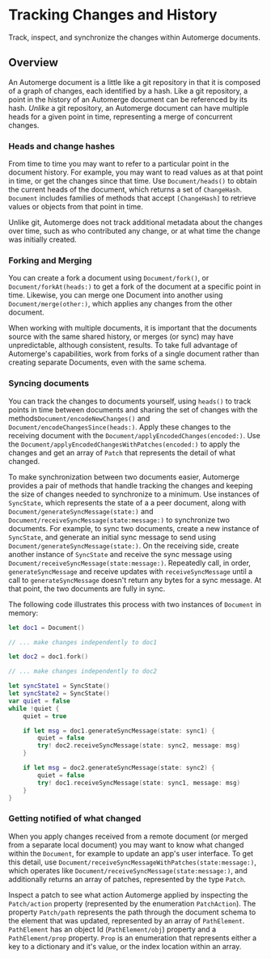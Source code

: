# Tracking Changes and History

Track, inspect, and synchronize the changes within Automerge documents.

## Overview

An Automerge document is a little like a git repository in that it is composed of a graph of changes, each identified by a hash. 
Like a git repository, a point in the history of an Automerge document can be referenced by its hash. 
_Unlike_ a git repository, an Automerge document can have multiple heads for a given point in time, representing a merge of concurrent changes. 

### Heads and change hashes

From time to time you may want to refer to a particular point in the document history. 
For example, you may want to read values as at that point in time, or get the changes since that time.
Use ``Document/heads()`` to obtain the current heads of the document, which returns a set of ``ChangeHash``. 
`Document` includes families of methods that accept `[ChangeHash]` to retrieve values or objects from that point in time.

Unlike git, Automerge does not track additional metadata about the changes over time, such as who contributed any change, or at what time the change was initially created. 

### Forking and Merging

You can create a fork a document using ``Document/fork()``, or ``Document/forkAt(heads:)`` to get a fork of the document at a specific point in time.
Likewise, you can merge one Document into another using ``Document/merge(other:)``, which applies any changes from the other document.

When working with multiple documents, it is important that the documents source with the same shared history, or merges (or sync) may have unpredictable, although consistent, results.
To take full advantage of Automerge's capabilities, work from forks of a single document rather than creating separate Documents, even with the same schema.

### Syncing documents

You can track the changes to documents yourself, using `heads()` to track points in time between documents and sharing the set of changes with the methods``Document/encodeNewChanges()`` and ``Document/encodeChangesSince(heads:)``.
Apply these changes to the receiving document with the ``Document/applyEncodedChanges(encoded:)``.
Use the ``Document/applyEncodedChangesWithPatches(encoded:)`` to apply the changes and get an array of ``Patch`` that represents the detail of what changed.

To make synchronization between two documents easier, Automerge provides a pair of methods that handle tracking the changes and keeping the size of changes needed to synchronize to a minimum.
Use instances of ``SyncState``, which represents the state of a a peer document, along with ``Document/generateSyncMessage(state:)`` and ``Document/receiveSyncMessage(state:message:)`` to synchronize two documents. 
For example, to sync two documents, create a new instance of ``SyncState``, and
generate an initial sync message to send using ``Document/generateSyncMessage(state:)``.
On the receiving side, create another instance of ``SyncState`` and receive the sync message using ``Document/receiveSyncMessage(state:message:)``.
Repeatedly call, in order, `generateSyncMessage` and receive updates with `receiveSyncMessage` until a call to `generateSyncMessage` doesn't return any bytes for a sync message.
At that point, the two documents are fully in sync.

The following code illustrates this process with two instances of `Document` in memory:

```swift
let doc1 = Document()

// ... make changes independently to doc1

let doc2 = doc1.fork()

// ... make changes independently to doc2

let syncState1 = SyncState()
let syncState2 = SyncState()
var quiet = false
while !quiet {
    quiet = true

    if let msg = doc1.generateSyncMessage(state: sync1) {
        quiet = false
        try! doc2.receiveSyncMessage(state: sync2, message: msg)
    }

    if let msg = doc2.generateSyncMessage(state: sync2) {
        quiet = false
        try! doc1.receiveSyncMessage(state: sync1, message: msg)
    }
}
```

### Getting notified of what changed

When you apply changes received from a remote document (or merged from a separate local document) you may want to know what changed within the `Document`, for example to update an app's user interface.
To get this detail, use ``Document/receiveSyncMessageWithPatches(state:message:)``, which operates like `Document/receiveSyncMessage(state:message:)`, and additionally returns an array of patches, represented by the type ``Patch``.

Inspect a patch to see what action Automerge applied by inspecting the ``Patch/action`` property (represented by the enumeration ``PatchAction``).
The property ``Patch/path`` represents the path through the document schema to the element that was updated, represented by an array of ``PathElement``.
`PathElement` has an object Id (``PathElement/obj``) property and a ``PathElement/prop`` property.
`Prop` is an enumeration that represents either a key to a dictionary and it's value, or the index location within an array.
